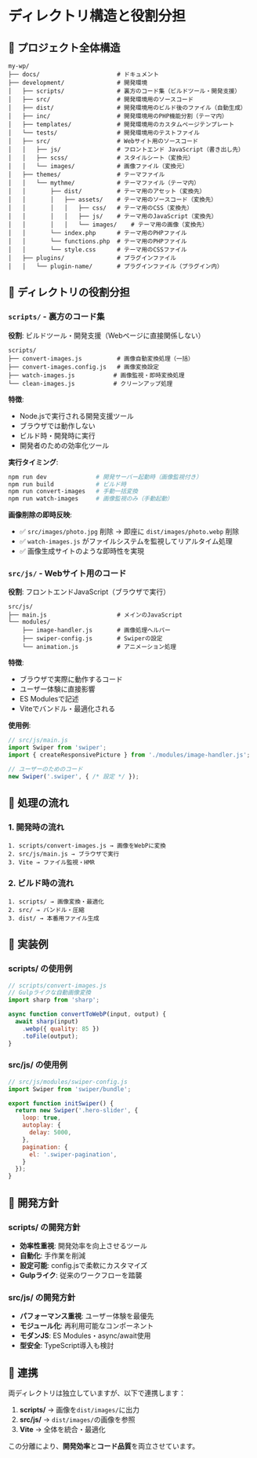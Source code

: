 # ディレクトリ構造と役割分担

## 📁 プロジェクト全体構造

```
my-wp/
├── docs/                      # ドキュメント
├── development/               # 開発環境
│   ├── scripts/               # 裏方のコード集（ビルドツール・開発支援）
│   ├── src/                   # 開発環境用のソースコード
│   ├── dist/                  # 開発環境用のビルド後のファイル（自動生成）
│   ├── inc/                   # 開発環境用のPHP機能分割（テーマ内）
│   ├── templates/             # 開発環境用のカスタムページテンプレート
│   └── tests/                 # 開発環境用のテストファイル
│   ├── src/                   # Webサイト用のソースコード
│   │   ├── js/                # フロントエンド JavaScript（書き出し先）
│   │   ├── scss/              # スタイルシート（変換元）
│   │   └── images/            # 画像ファイル（変換元）
│   ├── themes/                # テーマファイル
│   │   └── mythme/            # テーマファイル（テーマ内）
│   │       ├── dist/          # テーマ用のアセット（変換先）
│   │       │   ├── assets/    # テーマ用のソースコード（変換先）
│   │       │   │   ├── css/   # テーマ用のCSS（変換先）
│   │       │   │   ├── js/    # テーマ用のJavaScript（変換先）
│   │       │   │   └── images/    # テーマ用の画像（変換先）
│   │       └── index.php      # テーマ用のPHPファイル
│   │       └── functions.php  # テーマ用のPHPファイル
│   │       └── style.css      # テーマ用のCSSファイル
│   ├── plugins/               # プラグインファイル
│   │   └── plugin-name/       # プラグインファイル（プラグイン内）
```

## 🔧 ディレクトリの役割分担

### **`scripts/` - 裏方のコード集**

**役割**: ビルドツール・開発支援（Webページに直接関係しない）

```
scripts/
├── convert-images.js          # 画像自動変換処理（一括）
├── convert-images.config.js   # 画像変換設定
├── watch-images.js           # 画像監視・即時変換処理
└── clean-images.js           # クリーンアップ処理
```

**特徴**:
- Node.jsで実行される開発支援ツール
- ブラウザでは動作しない
- ビルド時・開発時に実行
- 開発者のための効率化ツール

**実行タイミング**:
```bash
npm run dev              # 開発サーバー起動時（画像監視付き）
npm run build            # ビルド時
npm run convert-images   # 手動一括変換
npm run watch-images     # 画像監視のみ（手動起動）
```

**画像削除の即時反映**:
- ✅ `src/images/photo.jpg` 削除 → 即座に `dist/images/photo.webp` 削除
- ✅ `watch-images.js` がファイルシステムを監視してリアルタイム処理
- ✅ 画像生成サイトのような即時性を実現

### **`src/js/` - Webサイト用のコード**

**役割**: フロントエンドJavaScript（ブラウザで実行）

```
src/js/
├── main.js                    # メインのJavaScript
└── modules/
    ├── image-handler.js       # 画像処理ヘルパー
    ├── swiper-config.js       # Swiperの設定
    └── animation.js           # アニメーション処理
```

**特徴**:
- ブラウザで実際に動作するコード
- ユーザー体験に直接影響
- ES Modulesで記述
- Viteでバンドル・最適化される

**使用例**:
```javascript
// src/js/main.js
import Swiper from 'swiper';
import { createResponsivePicture } from './modules/image-handler.js';

// ユーザーのためのコード
new Swiper('.swiper', { /* 設定 */ });
```

## 🔄 処理の流れ

### **1. 開発時の流れ**
```
1. scripts/convert-images.js → 画像をWebPに変換
2. src/js/main.js → ブラウザで実行
3. Vite → ファイル監視・HMR
```

### **2. ビルド時の流れ**
```
1. scripts/ → 画像変換・最適化
2. src/ → バンドル・圧縮
3. dist/ → 本番用ファイル生成
```

## 📝 実装例

### **scripts/ の使用例**
```javascript
// scripts/convert-images.js
// Gulpライクな自動画像変換
import sharp from 'sharp';

async function convertToWebP(input, output) {
  await sharp(input)
    .webp({ quality: 85 })
    .toFile(output);
}
```

### **src/js/ の使用例**
```javascript
// src/js/modules/swiper-config.js
import Swiper from 'swiper/bundle';

export function initSwiper() {
  return new Swiper('.hero-slider', {
    loop: true,
    autoplay: {
      delay: 5000,
    },
    pagination: {
      el: '.swiper-pagination',
    }
  });
}
```

## 🎯 開発方針

### **scripts/ の開発方針**
- **効率性重視**: 開発効率を向上させるツール
- **自動化**: 手作業を削減
- **設定可能**: config.jsで柔軟にカスタマイズ
- **Gulpライク**: 従来のワークフローを踏襲

### **src/js/ の開発方針**
- **パフォーマンス重視**: ユーザー体験を最優先
- **モジュール化**: 再利用可能なコンポーネント
- **モダンJS**: ES Modules・async/await使用
- **型安全**: TypeScript導入も検討

## 🔗 連携

両ディレクトリは独立していますが、以下で連携します：

1. **scripts/** → 画像を`dist/images/`に出力
2. **src/js/** → `dist/images/`の画像を参照
3. **Vite** → 全体を統合・最適化

この分離により、**開発効率**と**コード品質**を両立させています。